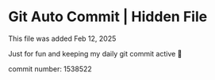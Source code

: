 # Git Auto Commit | Hidden File

This file was added Feb 12, 2025

Just for fun and keeping my daily git commit active 🤪

commit number: 1538522
